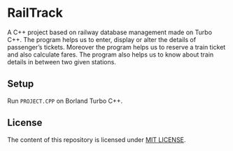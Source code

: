 # RailTrack
A C++ project based on railway database management made on Turbo C++. 
The program helps us to enter, display or alter the details of passenger’s tickets. 
Moreover the program helps us to reserve a train ticket and also calculate fares. 
The program also helps us to know about train details in between two given stations.

## Setup
Run ```PROJECT.CPP``` on Borland Turbo C++.

## License
The content of this repository is licensed under [MIT LICENSE](LICENSE).
